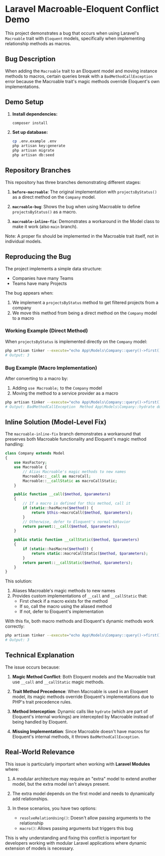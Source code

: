 # Laravel Macroable-Eloquent Conflict Demo

This project demonstrates a bug that occurs when using Laravel's `Macroable` trait with `Eloquent` models, specifically when implementing relationship methods as macros.

## Bug Description

When adding the `Macroable` trait to an Eloquent model and moving instance methods to macros, certain queries break with a `BadMethodCallException` error because the Macroable trait's magic methods override Eloquent's own implementations.

## Demo Setup

1. **Install dependencies:**
   ```bash
   composer install
   ```

2. **Set up database:**
   ```bash
   cp .env.example .env
   php artisan key:generate
   php artisan migrate
   php artisan db:seed
   ```

## Repository Branches

This repository has three branches demonstrating different stages:

1. **`before-macroable`**: The original implementation with `projectsByStatus()` as a direct method on the `Company` model.

2. **`macroable-bug`**: Shows the bug when using Macroable to define `projectsByStatus()` as a macro.

3. **`macroable-inline-fix`**: Demonstrates a workaround in the Model class to make it work (also `main` branch).

Note: A proper fix should be implemented in the Macroable trait itself, not in individual models.

## Reproducing the Bug

The project implements a simple data structure:
- Companies have many Teams
- Teams have many Projects

The bug appears when:

1. We implement a `projectsByStatus` method to get filtered projects from a company
2. We move this method from being a direct method on the `Company` model to a macro

### Working Example (Direct Method)

When `projectsByStatus` is implemented directly on the `Company` model:

```bash
php artisan tinker --execute="echo App\Models\Company::query()->first()->projectsByStatus('active')->count();"
# Output: 3
```

### Bug Example (Macro Implementation)

After converting to a macro by:
1. Adding `use Macroable;` to the `Company` model
2. Moving the method to a service provider as a macro

```bash
php artisan tinker --execute="echo App\Models\Company::query()->first()->projectsByStatus('active')->count();"
# Output: BadMethodCallException  Method App\Models\Company::hydrate does not exist.
```

## Inline Solution (Model-Level Fix)

The `macroable-inline-fix` branch demonstrates a workaround that preserves both Macroable functionality and Eloquent's magic method handling:

```php
class Company extends Model
{
    use HasFactory;
    use Macroable {
        // Alias Macroable's magic methods to new names
        Macroable::__call as macroCall;
        Macroable::__callStatic as macroCallStatic;
    }

    public function __call($method, $parameters)
    {
        // If a macro is defined for this method, call it
        if (static::hasMacro($method)) {
            return $this->macroCall($method, $parameters);
        }
        // Otherwise, defer to Eloquent's normal behavior
        return parent::__call($method, $parameters);
    }

    public static function __callStatic($method, $parameters)
    {
        if (static::hasMacro($method)) {
            return static::macroCallStatic($method, $parameters);
        }
        return parent::__callStatic($method, $parameters);
    }
}
```

This solution:
1. Aliases Macroable's magic methods to new names
2. Provides custom implementations of `__call` and `__callStatic` that:
   - First check if a macro exists for the method
   - If so, call the macro using the aliased method
   - If not, defer to Eloquent's implementation

With this fix, both macro methods and Eloquent's dynamic methods work correctly:

```bash
php artisan tinker --execute="echo App\Models\Company::query()->first()->projectsByStatus('active')->count();"
# Output: 3
```

## Technical Explanation

The issue occurs because:

1. **Magic Method Conflict**: Both Eloquent models and the Macroable trait use `__call` and `__callStatic` magic methods.

2. **Trait Method Precedence**: When Macroable is used in an Eloquent model, its magic methods override Eloquent's implementations due to PHP's trait precedence rules.

3. **Method Interception**: Dynamic calls like `hydrate` (which are part of Eloquent's internal workings) are intercepted by Macroable instead of being handled by Eloquent.

4. **Missing Implementation**: Since Macroable doesn't have macros for Eloquent's internal methods, it throws `BadMethodCallException`.

## Real-World Relevance

This issue is particularly important when working with **Laravel Modules** where:

1. A modular architecture may require an "extra" model to extend another model, but the extra model isn't always present.

2. The extra model depends on the first model and needs to dynamically add relationships.

3. In these scenarios, you have two options:
   - `resolveRelationUsing()`: Doesn't allow passing arguments to the relationship
   - `macro()`: Allows passing arguments but triggers this bug

This is why understanding and fixing this conflict is important for developers working with modular Laravel applications where dynamic extension of models is necessary.



